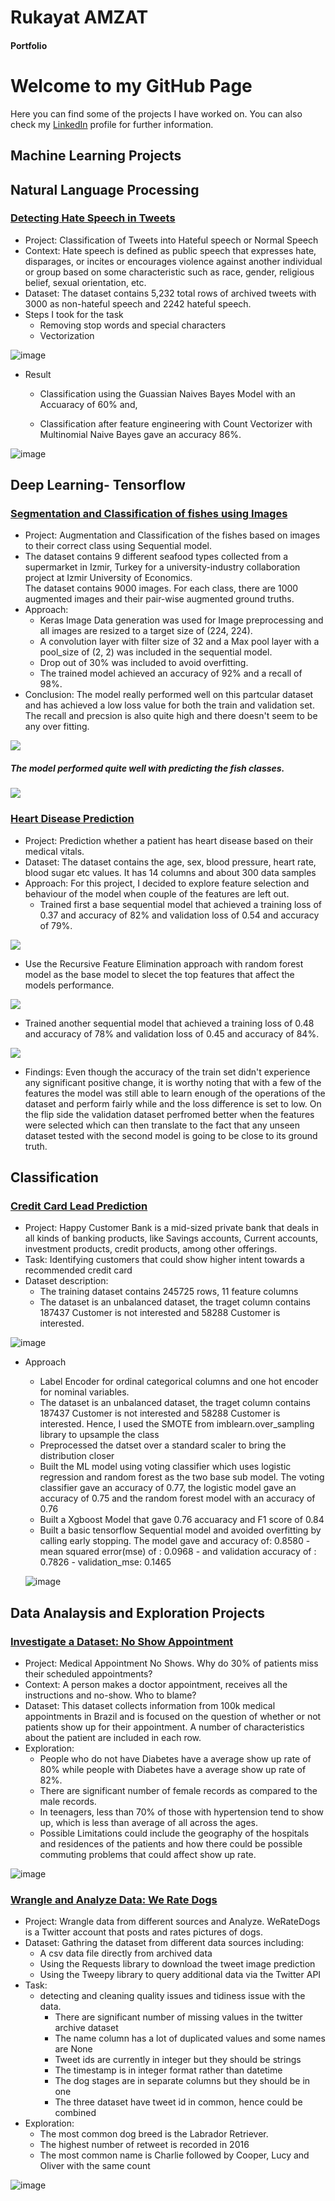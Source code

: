 # Rukayat AMZAT

#### Portfolio


# Welcome to my GitHub Page

Here you can find some of the projects I have worked on. You can also check my [LinkedIn](https://www.linkedin.com/in/rukayat-amzat-889839173/) profile for further information.

## Machine Learning Projects


## Natural Language Processing

### [Detecting Hate Speech in Tweets](https://github.com/Rukaya-lab/NLP-notebooks/blob/main/Detecting%20Hate%20speech%20in%20tweet.ipynb)

- Project: Classification of Tweets into Hateful speech or Normal Speech
- Context: Hate speech is defined as public speech that expresses hate, disparages, or incites or encourages violence against another individual or group based on some characteristic such as race, gender, religious belief, sexual orientation, etc. 
- Dataset: The dataset contains 5,232 total rows of archived tweets with 3000 as non-hateful speech and 2242 hateful speech.
- Steps I took for the task
  - Removing stop words and special characters
  - Vectorization

![image](https://github.com/Rukaya-lab/Rukaya-lab.github.io/assets/74497446/3d469d62-5828-48a7-906f-f69384b179b2)
- Result
  - Classification using the Guassian Naives Bayes Model with an Accuaracy of 60% and,

  - Classification after feature engineering with Count Vectorizer with Multinomial Naive Bayes gave an accuracy 86%.
  
 ![image](https://github.com/Rukaya-lab/Rukaya-lab.github.io/assets/74497446/75c2deb1-8c7d-488a-a9c0-f2671e01ebb2)


## Deep Learning- Tensorflow

### [Segmentation and Classification of fishes using Images](https://www.kaggle.com/rukayaamzat/91-accuracy-cnn-for-fish-classification)
- Project: Augmentation and Classification of the fishes based on images to their correct class using Sequential model.
- The dataset contains 9 different seafood types collected from a supermarket in Izmir, Turkey for a university-industry collaboration project at Izmir University of Economics.   
    The dataset contains 9000 images. For each class, there are 1000 augmented images and their pair-wise augmented ground truths.
- Approach:
  - Keras Image Data generation was used for Image preprocessing and all images are resized to a target size of (224, 224).
  - A convolution layer with filter size of 32 and a Max pool layer with a pool_size of (2, 2) was included in the sequential model.
  - Drop out of 30% was included to avoid overfitting.
  - The trained model achieved an accuracy of 92% and a recall of 98%.
- Conclusion: The model really performed well on this partcular dataset and has achieved a low loss value for both the train and validation set. The recall and precsion is also quite high and there doesn't seem to be any over fitting.


![](/images/fish_loss.png)

##### The model performed quite well with predicting the fish classes.

![](images/fish_class.png)

### [Heart Disease Prediction](https://github.com/Rukaya-lab/Tensorflow-practice/blob/main/Dp_Classification%2C_heart_disease.ipynb)
- Project: Prediction whether a patient has heart disease based on their medical vitals.
- Dataset: The dataset contains the age, sex, blood pressure, heart rate, blood sugar etc values. It has 14 columns and about 300 data samples
- Approach: For this project, I decided to explore feature selection and behaviour of the model when couple of the features are left out.
  - Trained first a base sequential model that achieved a training loss of 0.37 and accuracy of 82% and validation loss of  0.54 and accuracy of 79%.

![](/images/loss_without.png)

  - Use the Recursive Feature Elimination approach with random forest model as the base model to slecet the top features that affect the models performance.

![](/images/feature_selected.png)

  - Trained another sequential model that achieved a training loss of 0.48 and accuracy of 78% and validation loss of 0.45 and accuracy of 84%.

![](/images/loss_with.png)

- Findings: Even though the accuracy of the train set didn't experience any significant positive change, it is worthy noting that with a few of the features the model was still   able to learn enough of the operations of the dataset and perform fairly while and the loss difference is set to low. On the flip side the validation dataset perfromed better when the features were selected which can then translate to the fact that any unseen dataset tested with the second model is going to be close to its ground truth.

## Classification

### [Credit Card Lead Prediction](https://github.com/Rukaya-lab/Project-/blob/main/Credit_card_interest_classification.ipynb)

- Project: Happy Customer Bank is a mid-sized private bank that deals in all kinds of banking products, like Savings accounts, Current accounts, investment products, credit products, among other offerings.
- Task: Identifying customers that could show higher intent towards a recommended credit card
- Dataset description: 
  - The training dataset contains 245725 rows, 11 feature columns
  - The dataset is an unbalanced dataset,  the traget column contains 187437 Customer is not interested and 58288 Customer is interested.
  
 ![image](https://github.com/Rukaya-lab/Rukaya-lab.github.io/assets/74497446/46454917-682a-4d91-a7b3-ae8096d20c6f)

 - Approach
   - Label Encoder for ordinal categorical columns and one hot encoder for nominal variables.
   - The dataset is an unbalanced dataset, the traget column contains 187437 Customer is not interested and 58288 Customer is interested.
      Hence, I used the SMOTE from imblearn.over_sampling library to upsample the class
   - Preprocessed the datset over a standard scaler to bring the distribution closer
   - Built the ML model using voting classifier which uses logistic regression and random forest as the two base sub model.
      The voting classifier gave an accuracy of 0.77, the logistic model gave an accuracy of 0.75 and the random forest model with an accuracy of 0.76
   - Built a Xgboost Model that gave 0.76 accuaracy and F1 score of 0.84
   - Built a basic tensorflow Sequential model and avoided overfitting by calling early stopping.
     The model gave and accuracy of: 0.8580 - mean squared error(mse) of : 0.0968 - and validation accuracy of : 0.7826 - validation_mse: 0.1465
     
   ![image](https://github.com/Rukaya-lab/Rukaya-lab.github.io/assets/74497446/21d7a2bf-be91-4abf-81f8-7754bdb6bc59)


## Data Analaysis and Exploration Projects

### [Investigate a Dataset: No Show Appointment](https://github.com/Rukaya-lab/Project-/blob/main/Investigate_a_Dataset.ipynb)

- Project: Medical Appointment No Shows. Why do 30% of patients miss their scheduled appointments?
- Context: A person makes a doctor appointment, receives all the instructions and no-show. Who to blame?
- Dataset: This dataset collects information from 100k medical appointments in Brazil and is focused on the question of whether or not patients show up for their appointment. A number of characteristics about the patient are included in each row.
- Exploration:
  - People who do not have Diabetes have a average show up rate of 80% while people with Diabetes have a average show up rate of 82%.
  - There are significant number of female records as compared to the male records.
  - In teenagers, less than 70% of those with hypertension tend to show up, which is less than average of all across the ages.
  - Possible Limitations could include the geography of the hospitals and residences of the patients and how there could be possible commuting problems that could affect show up rate.

![image](https://github.com/Rukaya-lab/Rukaya-lab.github.io/assets/74497446/c5add26d-8aa8-4134-9d36-9f692b5e20af)


### [Wrangle and Analyze Data: We Rate Dogs](https://github.com/Rukaya-lab/Project-/blob/main/WeRateDogs/wrangle_act.ipynb)

- Project: Wrangle data from different sources and Analyze.
  WeRateDogs is a Twitter account that posts and rates pictures of dogs. 
- Dataset:
Gathring the dataset from different data sources including:
  - A csv data file directly from archived data 
  - Using the Requests library to download the tweet image prediction
  - Using the Tweepy library to query additional data via the Twitter API
- Task:
  - detecting and cleaning quality issues and tidiness issue with the data.
    - There are significant number of missing values in the twitter archive dataset
    - The name column has a lot of duplicated values and some names are None
    - Tweet ids are currently in integer but they should be strings
    - The timestamp is in integer format rather than datetime
    - The dog stages are in separate columns but they should be in one
    - The three dataset have tweet id in common, hence could be combined
 - Exploration:
    - The most common dog breed is the Labrador Retriever.
    - The highest number of retweet is recorded in 2016
    - The most common name is Charlie followed by Cooper, Lucy and Oliver with the same count

 
 ![image](https://github.com/Rukaya-lab/Rukaya-lab.github.io/assets/74497446/9f20079b-ea18-4dd2-873d-c30509e85d32)
